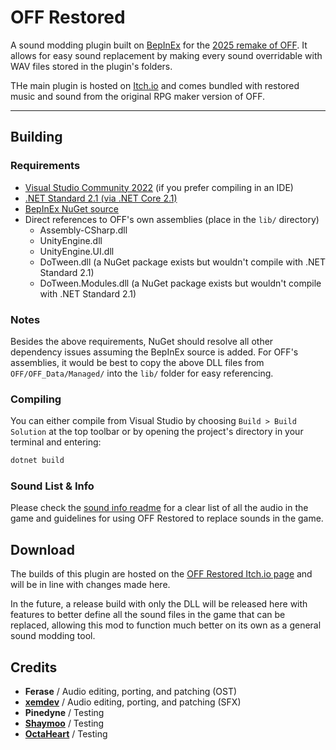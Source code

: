 # OFF Restored

A sound modding plugin built on [BepInEx](https://github.com/BepInEx/BepInEx) for the [2025 remake of OFF](https://store.steampowered.com/app/3339880/OFF/). It allows for easy sound replacement by making every sound overridable with WAV files stored in the plugin's folders.

THe main plugin is hosted on [Itch.io](https://ferase.itch.io/off-ost-restored) and comes bundled with restored music and sound from the original RPG maker version of OFF.

-------------------------------------

## Building

### Requirements

- [Visual Studio Community 2022](https://visualstudio.microsoft.com/vs/) (if you prefer compiling in an IDE)
- [.NET Standard 2.1 (via .NET Core 2.1)](https://dotnet.microsoft.com/en-us/download/dotnet/2.1)
- [BepInEx NuGet source](https://nuget.bepinex.dev/)
- Direct references to OFF's own assemblies (place in the `lib/` directory)
  - Assembly-CSharp.dll
  - UnityEngine.dll
  - UnityEngine.UI.dll
  - DoTween.dll (a NuGet package exists but wouldn't compile with .NET Standard 2.1)
  - DoTween.Modules.dll (a NuGet package exists but wouldn't compile with .NET Standard 2.1)

### Notes

Besides the above requirements, NuGet should resolve all other dependency issues assuming the BepInEx source is added. For OFF's assemblies, it would be best to copy the above DLL files from `OFF/OFF_Data/Managed/` into the `lib/` folder for easy referencing.

### Compiling

You can either compile from Visual Studio by choosing `Build > Build Solution` at the top toolbar or by opening the project's directory in your terminal and entering:

```cmd
dotnet build
```

### Sound List & Info

Please check the [sound info readme](https://github.com/Ferase/OFFRestored/blob/main/README_SoundInfo.md) for a clear list of all the audio in the game and guidelines for using OFF Restored to replace sounds in the game.

## Download

The builds of this plugin are hosted on the [OFF Restored Itch.io page](https://ferase.itch.io/off-ost-restored) and will be in line with changes made here.

In the future, a release build with only the DLL will be released here with features to better define all the sound files in the game that can be replaced, allowing this mod to function much better on its own as a general sound modding tool.

## Credits

- **Ferase** / Audio editing, porting, and patching (OST)
- **[xemdev](https://xemdev.itch.io/)** / Audio editing, porting, and patching (SFX)
- **Pinedyne** / Testing
- **[Shaymoo](https://shaymoo.net/)** / Testing
- **[OctaHeart](https://octaheart.tumblr.com/)** / Testing
